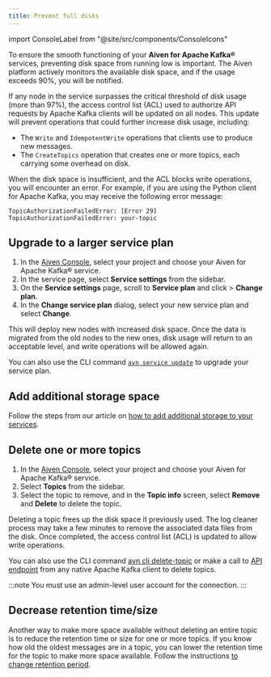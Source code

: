 ```yaml
---
title: Prevent full disks
---
```


import ConsoleLabel from "@site/src/components/ConsoleIcons"

To ensure the smooth functioning of your **Aiven for Apache Kafka®**
services, preventing disk space from running low is important. The Aiven
platform actively monitors the available disk space, and if the usage
exceeds 90%, you will be notified.

If any node in the service surpasses the critical threshold of disk
usage (more than 97%), the access control list (ACL) used to authorize
API requests by Apache Kafka clients will be updated on all nodes. This
update will prevent operations that could further increase disk usage,
including:

-   The `Write` and `IdempotentWrite` operations that clients use to
    produce new messages.
-   The `CreateTopics` operation that creates one or more topics, each
    carrying some overhead on disk.

When the disk space is insufficient, and the ACL blocks write
operations, you will encounter an error. For example, if you are using
the Python client for Apache Kafka, you may receive the following error
message:

```
TopicAuthorizationFailedError: [Error 29] TopicAuthorizationFailedError: your-topic
```

## Upgrade to a larger service plan

1.  In the [Aiven Console](https://console.aiven.io/), select your
    project and choose your Aiven for Apache Kafka® service.
2.  In the service page, select **Service settings** from the sidebar.
3.  On the **Service settings** page, scroll to **Service plan** and
    click <ConsoleLabel name="actions"/> > **Change plan**.
4.  In the **Change service plan** dialog, select your new service plan
    and select **Change**.

This will deploy new nodes with increased disk space. Once the data is
migrated from the old nodes to the new ones, disk usage will return to
an acceptable level, and write operations will be allowed again.

You can also use the CLI command
[`avn service update`](/docs/tools/cli/service-cli#avn-cli-service-update) to upgrade your
service plan.

## Add additional storage space

Follow the steps from our article on
[how to add additional storage to your services](/docs/platform/howto/add-storage-space).

## Delete one or more topics

1.  In the [Aiven Console](https://console.aiven.io/), select your
    project and choose your Aiven for Apache Kafka® service.
2.  Select **Topics** from the sidebar.
3.  Select the topic to remove, and in the **Topic info**
    screen, select **Remove** and **Delete** to delete the topic.

Deleting a topic frees up the disk space it previously used. The log
cleaner process may take a few minutes to remove the associated data
files from the disk. Once completed, the access control list (ACL) is
updated to allow write operations.

You can also use the CLI command
[avn cli delete-topic](/docs/tools/cli/service/topic) or make a call to [API
endpoint](https://api.aiven.io/doc/#operation/ServiceKafkaTopicDelete)
from any native Apache Kafka client to delete topics.

:::note
You must use an admin-level user account for the connection.
:::

## Decrease retention time/size

Another way to make more space available without deleting an entire
topic is to reduce the retention time or size for one or more topics. If
you know how old the oldest messages are in a topic, you can lower the
retention time for the topic to make more space available. Follow the
instructions
[to change retention period](/docs/products/kafka/howto/change-retention-period).
